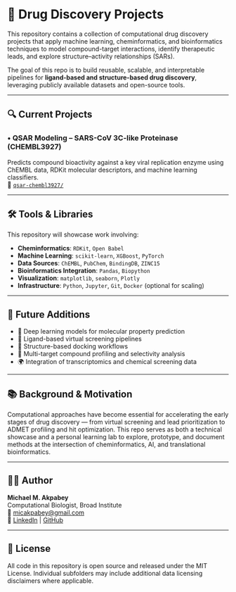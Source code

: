 # 🧪 Drug Discovery Projects

This repository contains a collection of computational drug discovery projects that apply machine learning, cheminformatics, and bioinformatics techniques to model compound-target interactions, identify therapeutic leads, and explore structure–activity relationships (SARs).

The goal of this repo is to build reusable, scalable, and interpretable pipelines for **ligand-based and structure-based drug discovery**, leveraging publicly available datasets and open-source tools.

---

## 🔍 Current Projects

### • QSAR Modeling – SARS-CoV 3C-like Proteinase (CHEMBL3927)
Predicts compound bioactivity against a key viral replication enzyme using ChEMBL data, RDKit molecular descriptors, and machine learning classifiers.  
📂 [`qsar-chembl3927/`](./QSAR_model)

---

## 🛠️ Tools & Libraries

This repository will showcase work involving:

- **Cheminformatics**: `RDKit`, `Open Babel`
- **Machine Learning**: `scikit-learn`, `XGBoost`, `PyTorch`
- **Data Sources**: `ChEMBL`, `PubChem`, `BindingDB`, `ZINC15`
- **Bioinformatics Integration**: `Pandas`, `Biopython`
- **Visualization**: `matplotlib`, `seaborn`, `Plotly`
- **Infrastructure**: `Python`, `Jupyter`, `Git`, `Docker` (optional for scaling)

---

## 🧬 Future Additions

- 🧠 Deep learning models for molecular property prediction  
- 🧪 Ligand-based virtual screening pipelines  
- 🧩 Structure-based docking workflows  
- 🔬 Multi-target compound profiling and selectivity analysis  
- 🌍 Integration of transcriptomics and chemical screening data  

---

## 📚 Background & Motivation

Computational approaches have become essential for accelerating the early stages of drug discovery — from virtual screening and lead prioritization to ADMET profiling and hit optimization. This repo serves as both a technical showcase and a personal learning lab to explore, prototype, and document methods at the intersection of cheminformatics, AI, and translational bioinformatics.

---

## 👨‍💻 Author

**Michael M. Akpabey**  
Computational Biologist, Broad Institute  
📧 micakpabey@gmail.com  
🔗 [LinkedIn](https://www.linkedin.com/in/michael-akpabey-3a4727134/) | [GitHub](https://github.com/Michael000777)

---

## 📜 License

All code in this repository is open source and released under the MIT License. Individual subfolders may include additional data licensing disclaimers where applicable.

